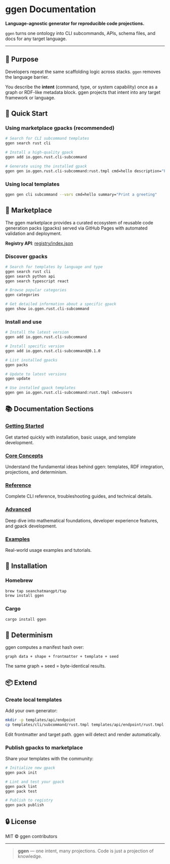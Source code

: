# ggen Documentation

**Language-agnostic generator for reproducible code projections.**

`ggen` turns one ontology into CLI subcommands, APIs, schema files, and docs for any target language.

---

## 🧭 Purpose

Developers repeat the same scaffolding logic across stacks. `ggen` removes the language barrier.

You describe the **intent** (command, type, or system capability) once as a graph or RDF-like metadata block. ggen projects that intent into any target framework or language.

## 🚀 Quick Start

### Using marketplace gpacks (recommended)

```bash
# Search for CLI subcommand templates
ggen search rust cli

# Install a high-quality gpack
ggen add io.ggen.rust.cli-subcommand

# Generate using the installed gpack
ggen gen io.ggen.rust.cli-subcommand:rust.tmpl cmd=hello description="Print a greeting"
```

### Using local templates

```bash
ggen gen cli subcommand --vars cmd=hello summary="Print a greeting"
```

## 🏪 Marketplace

The ggen marketplace provides a curated ecosystem of reusable code generation packs (gpacks) served via GitHub Pages with automated validation and deployment.

**Registry API**: [registry/index.json](registry/index.json)

### Discover gpacks

```bash
# Search for templates by language and type
ggen search rust cli
ggen search python api
ggen search typescript react

# Browse popular categories
ggen categories

# Get detailed information about a specific gpack
ggen show io.ggen.rust.cli-subcommand
```

### Install and use

```bash
# Install the latest version
ggen add io.ggen.rust.cli-subcommand

# Install specific version
ggen add io.ggen.rust.cli-subcommand@0.1.0

# List installed gpacks
ggen packs

# Update to latest versions
ggen update

# Use installed gpack templates
ggen gen io.ggen.rust.cli-subcommand:rust.tmpl cmd=users
```

## 📚 Documentation Sections

### [Getting Started](guides/install.md)
Get started quickly with installation, basic usage, and template development.

### [Core Concepts](concepts/frontmatter.md)
Understand the fundamental ideas behind ggen: templates, RDF integration, projections, and determinism.

### [Reference](reference/cli.md)
Complete CLI reference, troubleshooting guides, and technical details.

### [Advanced](advanced/calculus.md)
Deep dive into mathematical foundations, developer experience features, and gpack development.

### [Examples](examples/cli-subcommand-multi.md)
Real-world usage examples and tutorials.

## 🔧 Installation

### Homebrew

```bash
brew tap seanchatmangpt/tap
brew install ggen
```

### Cargo

```bash
cargo install ggen
```

## 🔁 Determinism

ggen computes a manifest hash over:

```
graph data + shape + frontmatter + template + seed
```

The same graph + seed = byte-identical results.

## 📦 Extend

### Create local templates

Add your own generator:

```bash
mkdir -p templates/api/endpoint
cp templates/cli/subcommand/rust.tmpl templates/api/endpoint/rust.tmpl
```

Edit frontmatter and target path. ggen will detect and render automatically.

### Publish gpacks to marketplace

Share your templates with the community:

```bash
# Initialize new gpack
ggen pack init

# Lint and test your gpack
ggen pack lint
ggen pack test

# Publish to registry
ggen pack publish
```

## 🔒 License

MIT © ggen contributors

---

> **ggen** — one intent, many projections.
> Code is just a projection of knowledge.
